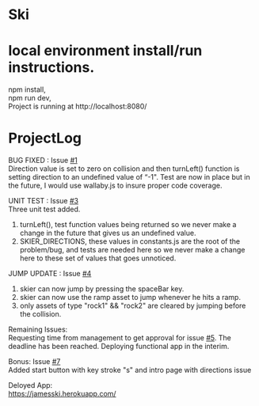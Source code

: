 # Ski

# local environment install/run instructions.
npm install, <br>
npm run dev, <br>
Project is running at http://localhost:8080/

# ProjectLog
BUG FIXED : Issue [#1](https://github.com/WebDevJ/ski/issues/1)<br>
Direction value is set to zero on collision and then turnLeft() function is setting direction to an undefined value of “-1". Test are now in place but in the future, I would use wallaby.js to insure proper code coverage.

UNIT TEST : Issue [#3](https://github.com/WebDevJ/ski/issues/3)<br>
Three unit test added.  
1. turnLeft(), test function values being returned so we never make a change in the future that gives us an undefined value.
2. SKIER_DIRECTIONS, these values in constants.js are the root of the problem/bug, and tests are needed here so we never make a change here to these set of values that goes unnoticed.  

JUMP UPDATE : Issue [#4](https://github.com/WebDevJ/ski/issues/4)<br>
 1. skier can now jump by pressing the spaceBar key.
 2. skier can now use the ramp asset to jump whenever he hits a ramp.
 3. only assets of type "rock1" && "rock2" are cleared by jumping before the collision.

Remaining Issues: <br>
Requesting time from management to get approval for issue [#5](https://github.com/WebDevJ/ski/issues/5). The deadline has been reached. Deploying functional app in the interim.

 Bonus: Issue [#7](https://github.com/WebDevJ/ski/issues/7)<br>
 Added start button with key stroke "s" and intro page with directions issue

 Deloyed App:<br>
 https://jamesski.herokuapp.com/



